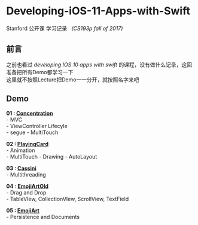 # Developing-iOS-11-Apps-with-Swift
Stanford 公开课 学习记录   *(CS193p fall of 2017)*
## 前言
之前也看过 *developing IOS 10 apps with swift* 的课程，没有做什么记录，这回准备把所有Demo都学习一下  
这里就不按照Lecture把Demo一一分开，就按照名字来吧  
## Demo

**01 : [Concentration](https://github.com/Joshuuuuuua/Developing-iOS-11-Apps-with-Swift/tree/master/Demos/Concentration/Concentration)**  
    - MVC  
    - ViewController Lifecyle  
    - segue 
    - MultiTouch

**02 : [PlayingCard](https://github.com/Joshuuuuuua/Developing-iOS-11-Apps-with-Swift/tree/master/Demos/PlayingCard/PlayingCard)**  
    - Animation  
    - MultiTouch
    - Drawing
    - AutoLayout

**03 : [Cassini](https://github.com/Joshuuuuuua/Developing-iOS-11-Apps-with-Swift/tree/master/Demos/Cassini/Cassini)**  
    - Multithreading

**04 : [EmojiArtOld]()**  
    - Drag and Drop  
    - TableVIew, CollectionVIew, ScrollView, TextField

**05 : [EmojiArt]()**  
    - Persistence and Documents


